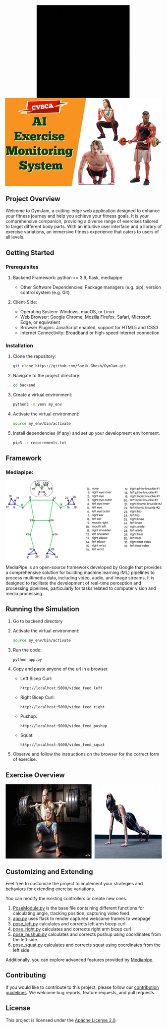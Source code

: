 <div style="display: flex; justify-content: center;">
  <img src="/assets/app.logomakr.com28ja6E.gif" alt="Squats" style="width: 300px; height: auto; margin-right: 5px;">
</div>

<div style="display: flex; justify-content: center;">
  <img src="assets/combo.jpg" alt="Squats" style="width: 100%; height: auto; margin-right: 5px;">
</div>

## Project Overview

Welcome to GymJam, a cutting-edge web application designed to enhance your fitness journey and help you achieve your fitness goals. It is your comprehensive companion, providing a diverse range of exercises tailored to target different body parts. With an intuitive user interface and a library of exercise variations, an immersive fitness experience that caters to users of all levels.

## Getting Started

### Prerequisites

1. Backend Framework: python >= 3.9, flask, mediapipe
   - Other Software Dependencies: Package managers (e.g. pip), version control system (e.g. Git)

2. Client-Side:
   - Operating System: Windows, macOS, or Linux
   - Web Browser: Google Chrome, Mozilla Firefox, Safari, Microsoft Edge, or equivalent
   - Browser Plugins: JavaScript enabled, support for HTML5 and CSS3
   - Internet Connectivity: Broadband or high-speed internet connection


### Installation

1. Clone the repository:

   ```bash
   git clone https://github.com/Sovik-Ghosh/GymJam.git
   ```

2. Navigate to the project directory:

   ```bash
   cd backend
   ```

3. Create a virtual environment:
    ```bash
    python3 -m venv my_env
    ```

4. Activate the virtual environment:
    ```bash
    source my_env/bin/activate
    ```

5. Install dependencies (if any) and set up your development environment.
   ```bash
   pip3 -r requirements.txt
   ```
## Framework

### Mediapipe:

![](assets/pipe.jpeg)

MediaPipe is an open-source framework developed by Google that provides a comprehensive solution for building machine learning (ML) pipelines to process multimedia data, including video, audio, and image streams. It is designed to facilitate the development of real-time perception and processing pipelines, particularly for tasks related to computer vision and media processing.

## Running the Simulation

1. Go to backend directory

2. Activate the virtual environment:
    ```bash
    source my_env/bin/activate
    ```
    

3. Run the code:
    ```bash
    python app.py
    ```

4. Copy and paste anyone of the url in a browser.
    - Left Bicep Curl:
        ```
        http://localhost:5000/video_feed_left
        ```
    - Right Bicep Curl:
        ```
        http://localhost:5000/video_feed_right
        ```
    - Pushup:
        ```
        http://localhost:5000/video_feed_pushup
        ```
    - Squat:
        ```
        http://localhost:5000/video_feed_squat
        ```

5. Observe and follow the instructions on the browser for the correct form of exercise.

## Exercise Overview

<div style="display: flex; justify-content: center;">
  <img src="assets/squats.jpg" alt="Squats" style="width: 55%; height: 240px; margin-right: 5px;">
  <img src="assets/pushup.png" alt="Pushup" style="width: 43%; margin-left: 5px;">
</div>

## Customizing and Extending

Feel free to customize the project to implement your strategies and behaviors for extending exercise variations.

You can modify the existing controllers or create new ones.
1. [PoseModule.py](backend/PoseModule.py) is the base file containing different functions for calculating angle, tracking position, capturing video feed.
2. [app.py](backend/app.py) uses flask to render captured webcame frames to webpage
3. [pose_left.py](backend/pose_left.py) calculates and corrects left arm bicep curl
4. [pose_right.py](backend/pose_right.py) calculates and corrects right arm bicep curl
5. [pose_pushup.py](backend/pose_pushup.py) calculates and corrects pushup using coordinates from the left side
6. [pose_squat.py](backend/pose_squat.py) calculates and corrects squat using coordinates from the left side

Additionally, you can explore advanced features provided by [Mediapipe](https://developers.google.com/mediapipe).

## Contributing

If you would like to contribute to this project, please follow our [contribution guidelines](CONTRIBUTING.md). We welcome bug reports, feature requests, and pull requests.

## License

This project is licensed under the [Apache License 2.0](LICENSE).
